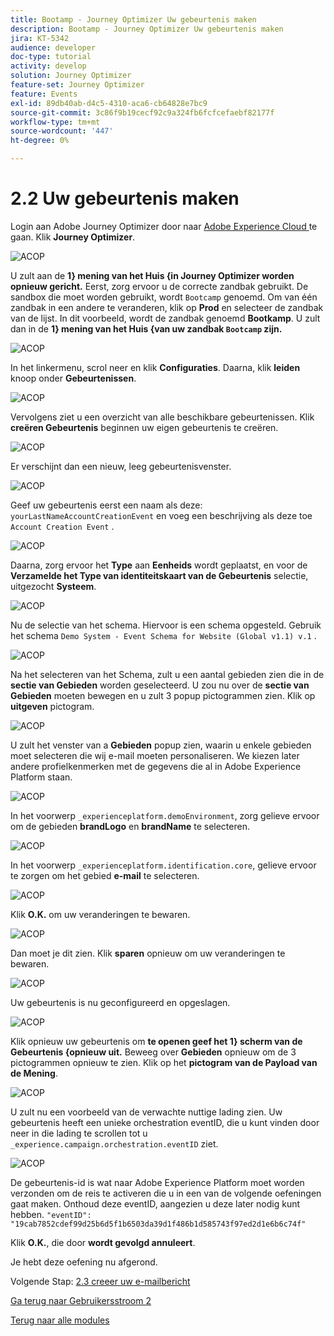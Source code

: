 ```yaml
---
title: Bootamp - Journey Optimizer Uw gebeurtenis maken
description: Bootamp - Journey Optimizer Uw gebeurtenis maken
jira: KT-5342
audience: developer
doc-type: tutorial
activity: develop
solution: Journey Optimizer
feature-set: Journey Optimizer
feature: Events
exl-id: 89db40ab-d4c5-4310-aca6-cb64828e7bc9
source-git-commit: 3c86f9b19cecf92c9a324fb6fcfcefaebf82177f
workflow-type: tm+mt
source-wordcount: '447'
ht-degree: 0%

---
```


# 2.2 Uw gebeurtenis maken

Login aan Adobe Journey Optimizer door naar [ Adobe Experience Cloud ](https://experience.adobe.com) te gaan. Klik **Journey Optimizer**.

![ ACOP ](./images/acophome.png)

U zult aan de **1} mening van het Huis {in Journey Optimizer worden opnieuw gericht.** Eerst, zorg ervoor u de correcte zandbak gebruikt. De sandbox die moet worden gebruikt, wordt `Bootcamp` genoemd. Om van één zandbak in een andere te veranderen, klik op **Prod** en selecteer de zandbak van de lijst. In dit voorbeeld, wordt de zandbak genoemd **Bootkamp**. U zult dan in de **1} mening van het Huis {van uw zandbak `Bootcamp` zijn.**

![ ACOP ](./images/acoptriglp.png)

In het linkermenu, scrol neer en klik **Configuraties**. Daarna, klik **leiden** knoop onder **Gebeurtenissen**.

![ ACOP ](./images/acopmenu.png)

Vervolgens ziet u een overzicht van alle beschikbare gebeurtenissen. Klik **creëren Gebeurtenis** beginnen uw eigen gebeurtenis te creëren.

![ ACOP ](./images/emptyevent.png)

Er verschijnt dan een nieuw, leeg gebeurtenisvenster.

![ ACOP ](./images/emptyevent1.png)

Geef uw gebeurtenis eerst een naam als deze: `yourLastNameAccountCreationEvent` en voeg een beschrijving als deze toe `Account Creation Event` .

![ ACOP ](./images/eventdescription.png)

Daarna, zorg ervoor het **Type** aan **Eenheids** wordt geplaatst, en voor de **Verzamelde het Type van identiteitskaart van de Gebeurtenis** selectie, uitgezocht **Systeem**.

![ ACOP ](./images/eventidtype.png)

Nu de selectie van het schema. Hiervoor is een schema opgesteld. Gebruik het schema `Demo System - Event Schema for Website (Global v1.1) v.1` .

![ ACOP ](./images/eventschema.png)

Na het selecteren van het Schema, zult u een aantal gebieden zien die in de **sectie van Gebieden** worden geselecteerd. U zou nu over de **sectie van Gebieden** moeten bewegen en u zult 3 popup pictogrammen zien. Klik op **uitgeven** pictogram.

![ ACOP ](./images/eventpayload.png)

U zult het venster van a **Gebieden** popup zien, waarin u enkele gebieden moet selecteren die wij e-mail moeten personaliseren.  We kiezen later andere profielkenmerken met de gegevens die al in Adobe Experience Platform staan.

![ ACOP ](./images/eventfields.png)

In het voorwerp `_experienceplatform.demoEnvironment`, zorg gelieve ervoor om de gebieden **brandLogo** en **brandName** te selecteren.

![ ACOP ](./images/eventpayloadbr.png)

In het voorwerp `_experienceplatform.identification.core`, gelieve ervoor te zorgen om het gebied **e-mail** te selecteren.

![ ACOP ](./images/eventpayloadbrid.png)

Klik **O.K.** om uw veranderingen te bewaren.

![ ACOP ](./images/saveok.png)

Dan moet je dit zien. Klik **sparen** opnieuw om uw veranderingen te bewaren.

![ ACOP ](./images/eventsave.png)

Uw gebeurtenis is nu geconfigureerd en opgeslagen.

![ ACOP ](./images/eventdone.png)

Klik opnieuw uw gebeurtenis om **te openen geef het 1} scherm van de Gebeurtenis {opnieuw uit.** Beweeg over **Gebieden** opnieuw om de 3 pictogrammen opnieuw te zien. Klik op het **pictogram van de Payload van de Mening**.

![ ACOP ](./images/viewevent.png)

U zult nu een voorbeeld van de verwachte nuttige lading zien.
Uw gebeurtenis heeft een unieke orchestration eventID, die u kunt vinden door neer in die lading te scrollen tot u `_experience.campaign.orchestration.eventID` ziet.

![ ACOP ](./images/payloadeventID.png)

De gebeurtenis-id is wat naar Adobe Experience Platform moet worden verzonden om de reis te activeren die u in een van de volgende oefeningen gaat maken. Onthoud deze eventID, aangezien u deze later nodig kunt hebben.
`"eventID": "19cab7852cdef99d25b6d5f1b6503da39d1f486b1d585743f97ed2d1e6b6c74f"`

Klik **O.K.**, die door **wordt gevolgd annuleert**.

Je hebt deze oefening nu afgerond.

Volgende Stap: [ 2.3 creeer uw e-mailbericht ](./ex3.md)

[Ga terug naar Gebruikersstroom 2](./uc2.md)

[Terug naar alle modules](../../overview.md)
